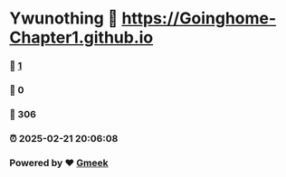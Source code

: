 # Ywunothing :link: https://Goinghome-Chapter1.github.io 
### :page_facing_up: [1](https://Goinghome-Chapter1.github.io/tag.html) 
### :speech_balloon: 0 
### :hibiscus: 306 
### :alarm_clock: 2025-02-21 20:06:08 
### Powered by :heart: [Gmeek](https://github.com/Meekdai/Gmeek)
